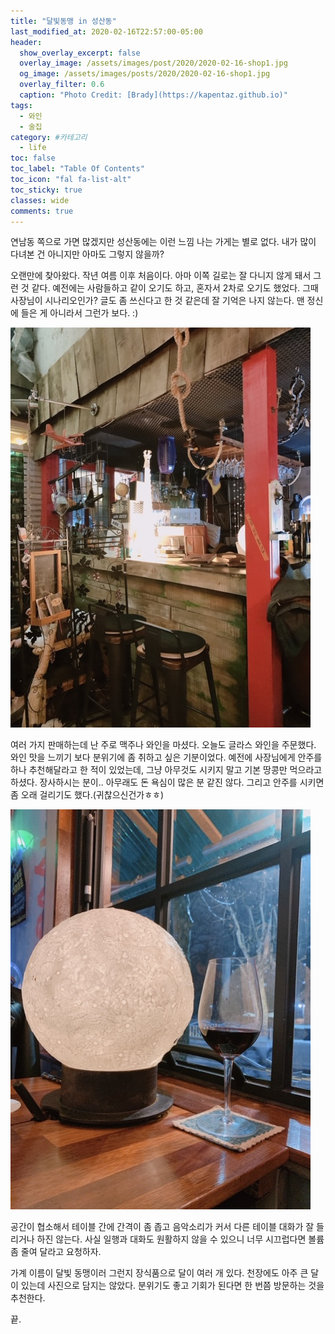 ```yaml
---
title: "달빛동맹 in 성산동"
last_modified_at: 2020-02-16T22:57:00-05:00
header:
  show_overlay_excerpt: false
  overlay_image: /assets/images/post/2020/2020-02-16-shop1.jpg
  og_image: /assets/images/posts/2020/2020-02-16-shop1.jpg
  overlay_filter: 0.6
  caption: "Photo Credit: [Brady](https://kapentaz.github.io)"
tags:
  - 와인
  - 술집
category: #카테고리
  - life
toc: false
toc_label: "Table Of Contents"
toc_icon: "fal fa-list-alt"
toc_sticky: true
classes: wide
comments: true
---
```





연남동 쪽으로 가면 많겠지만 성산동에는 이런 느낌 나는 가게는 별로 없다. 내가 많이 다녀본 건 아니지만 아마도 그렇지 않을까?

오랜만에 찾아왔다. 작년 여름 이후 처음이다. 아마 이쪽 길로는 잘 다니지 않게 돼서 그런 것 같다. 예전에는 사람들하고 같이 오기도 하고, 혼자서 2차로 오기도 했었다. 
그때 사장님이 시나리오인가? 글도 좀 쓰신다고 한 것 같은데 잘 기억은 나지 않는다. 맨 정신에 들은 게 아니라서 그런가 보다. :)

![](https://raw.githubusercontent.com/kapentaz/kapentaz.github.io/master/assets/images/post/2020/2020-02-16-shop2.jpg)

여러 가지 판매하는데 난 주로 맥주나 와인을 마셨다. 오늘도 글라스 와인을 주문했다. 와인 맛을 느끼기 보다 분위기에 좀 취하고 싶은 기분이었다. 
예전에 사장님에게 안주를 하나 추천해달라고 한 적이 있었는데, 그냥 아무것도 시키지 말고 기본 땅콩만 먹으라고 하셨다. 
장사하시는 분이.. 아무래도 돈 욕심이 많은 분 같진 않다. 그리고 안주를 시키면 좀 오래 걸리기도 했다.(귀찮으신건가ㅎㅎ)

![](https://raw.githubusercontent.com/kapentaz/kapentaz.github.io/master/assets/images/post/2020/2020-02-16-shop1.jpg)

공간이 협소해서 테이블 간에 간격이 좀 좁고 음악소리가 커서 다른 테이블 대화가 잘 들리거나 하진 않는다. 사실 일행과 대화도 원활하지 않을 수 있으니 너무 시끄럽다면 볼륨 좀 줄여 달라고 요청하자.

가계 이름이 달빛 동맹이러 그런지 장식품으로 달이 여러 개 있다. 천장에도 아주 큰 달이 있는데 사진으로 담지는 않았다. 분위기도 좋고 기회가 된다면 한 번쯤 방문하는 것을 추천한다.

끝.
